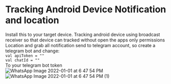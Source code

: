# Tracking Android Device Notification and location

Install this to your target device.
Tracking android device using broadcast receiver so that device can tracked without open the apps only permissions<br />
Location and grab all notification send to telegram account, so create a telegram bot and change: <br />
`val apiToken = ""`<br />
`val chatId = ""`<br />
To your telegram bot token<br />
![WhatsApp Image 2022-01-01 at 6 47 54 PM](https://user-images.githubusercontent.com/18343362/147849816-7f712270-0f19-456e-a380-ee0498e2f25c.jpeg)
![WhatsApp Image 2022-01-01 at 6 47 54 PM (1)](https://user-images.githubusercontent.com/18343362/147849818-ff9d2654-b722-4fa4-b0c2-af82b9aceb8c.jpeg)
